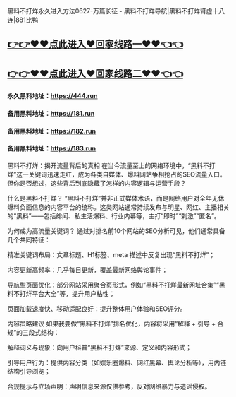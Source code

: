 黑料不打烊永久进入方法0627-万篇长征 - 黑料不打烊导航|黑料不打烊肾虚十八连|881比鸭

## [👉👉♥♥点此进入♥回家线路一♥♥👈👈](https://unpkg.com/182run/index.html)
## [👉👉♥♥点此进入♥回家线路二♥♥👈👈](https://unpkg.com/182-1run/index.html)

#### 永久黑料地址：https://444.run
#### 备用黑料地址：https://181.run
#### 备用黑料地址：https://182.run
#### 备用黑料地址：https://183.run

黑料不打烊：揭开流量背后的真相
在当今流量至上的网络环境中，“黑料不打烊”这一关键词迅速走红，成为各类自媒体、爆料网站争相抢占的SEO流量入口。但你是否想过，这些背后到底隐藏了怎样的内容逻辑与运营手段？

什么是黑料不打烊？
“黑料不打烊”并非正式媒体术语，而是网络用户对全年无休爆料负面信息的内容平台的统称。这类网站通常持续发布与明星、网红、主播相关的“黑料”——包括绯闻、私生活爆料、行业内幕等，主打“即时”“刺激”“匿名”。

为何成为高流量关键词？
通过对排名前10个网站的SEO分析可见，他们通常具备几个共同特征：

精准关键词布局：文章标题、H1标签、meta 描述中反复出现“黑料不打烊”；

内容更新高频率：几乎每日更新，覆盖最新网络舆论事件；

导航型页面优化：部分网站采用聚合页形式，例如“黑料不打烊最新网址合集”“黑料不打烊平台大全”等，提升用户粘性；

页面加载速度快、移动适配良好：提升整体用户体验和SEO评分。

内容策略建议
如果我要做“黑料不打烊”排名优化，内容将采用“解释 + 引导 + 合规”的三段式结构：

解释词义与现象：向用户科普“黑料不打烊”来源、定义和内容形式；

引导用户行为：提供内容分类（如娱乐圈爆料、网红黑幕、舆论分析等），用内链结构引导浏览；

合规提示与立场声明：声明信息来源仅供参考，反对网络暴力与造谣侵权。
